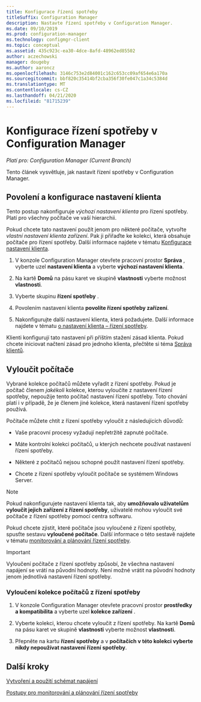 ```yaml
---
title: Konfigurace řízení spotřeby
titleSuffix: Configuration Manager
description: Nastavte řízení spotřeby v Configuration Manager.
ms.date: 09/10/2019
ms.prod: configuration-manager
ms.technology: configmgr-client
ms.topic: conceptual
ms.assetid: 435c923c-ea30-4dce-8afd-48962ed85502
author: aczechowski
manager: dougeby
ms.author: aaroncz
ms.openlocfilehash: 3146c753e2d84001c162c653cc09af654e6a170a
ms.sourcegitcommit: bbf820c35414bf2cba356f30fe047c1a34c5384d
ms.translationtype: MT
ms.contentlocale: cs-CZ
ms.lasthandoff: 04/21/2020
ms.locfileid: "81715239"
---
```

# <a name="configure-power-management-in-configuration-manager"></a>Konfigurace řízení spotřeby v Configuration Manager

*Platí pro: Configuration Manager (Current Branch)*

Tento článek vysvětluje, jak nastavit řízení spotřeby v Configuration Manager.

## <a name="enable-and-configure-client-settings"></a>Povolení a konfigurace nastavení klienta

Tento postup nakonfiguruje *výchozí nastavení klienta* pro řízení spotřeby. Platí pro všechny počítače ve vaší hierarchii.

Pokud chcete tato nastavení použít jenom pro některé počítače, vytvořte *vlastní nastavení klienta zařízení*. Pak ji přiřaďte ke kolekci, která obsahuje počítače pro řízení spotřeby. Další informace najdete v tématu [Konfigurace nastavení klienta](../../deploy/configure-client-settings.md).  

1. V konzole Configuration Manager otevřete pracovní prostor **Správa** , vyberte uzel **nastavení klienta** a vyberte **výchozí nastavení klienta**.

1. Na kartě **Domů** na pásu karet ve skupině **vlastnosti** vyberte možnost **vlastnosti**.  

1. Vyberte skupinu **řízení spotřeby** .  

1. Povolením nastavení klienta **povolíte řízení spotřeby zařízení**.

1. Nakonfigurujte další nastavení klienta, která požadujete. Další informace najdete v tématu [o nastavení klienta – řízení spotřeby](../../deploy/about-client-settings.md#power-management).  

Klienti konfigurují tato nastavení při příštím stažení zásad klienta. Pokud chcete iniciovat načtení zásad pro jednoho klienta, přečtěte si téma [Správa klientů](../manage-clients.md#BKMK_PolicyRetrieval).  

## <a name="exclude-computers"></a>Vyloučit počítače

Vybrané kolekce počítačů můžete vyřadit z řízení spotřeby. Pokud je počítač členem *jakékoli* kolekce, kterou vyloučíte z nastavení řízení spotřeby, nepoužije tento počítač nastavení řízení spotřeby. Toto chování platí i v případě, že je členem jiné kolekce, která nastavení řízení spotřeby používá.  

Počítače můžete chtít z řízení spotřeby vyloučit z následujících důvodů:  

- Vaše pracovní procesy vyžadují nepřetržitě zapnuté počítače.  

- Máte kontrolní kolekci počítačů, u kterých nechcete používat nastavení řízení spotřeby.  

- Některé z počítačů nejsou schopné použít nastavení řízení spotřeby.  

- Chcete z řízení spotřeby vyloučit počítače se systémem Windows Server.  

> [!NOTE]  
> Pokud nakonfigurujete nastavení klienta tak, aby **umožňovalo uživatelům vyloučit jejich zařízení z řízení spotřeby**, uživatelé mohou vyloučit své počítače z řízení spotřeby pomocí centra softwaru.  

Pokud chcete zjistit, které počítače jsou vyloučené z řízení spotřeby, spusťte sestavu **vyloučené počítače**. Další informace o této sestavě najdete v tématu [monitorování a plánování řízení spotřeby](monitor-and-plan-for-power-management.md#BKMK_Excluded).  

> [!IMPORTANT]  
> Vyloučení počítače z řízení spotřeby způsobí, že všechna nastavení napájení se vrátí na původní hodnoty. Není možné vrátit na původní hodnoty jenom jednotlivá nastavení řízení spotřeby.  

### <a name="how-to-exclude-a-collection-of-computers-from-power-management"></a>Vyloučení kolekce počítačů z řízení spotřeby  

1. V konzole Configuration Manager otevřete pracovní prostor **prostředky a kompatibilita** a vyberte uzel **kolekce zařízení** .  

1. Vyberte kolekci, kterou chcete vyloučit z řízení spotřeby. Na kartě **Domů** na pásu karet ve skupině **vlastnosti** vyberte možnost **vlastnosti**.  

1. Přepněte na kartu **řízení spotřeby** a v **počítačích v této kolekci vyberte nikdy nepoužívat nastavení řízení spotřeby**.  

## <a name="next-steps"></a>Další kroky

[Vytvoření a použití schémat napájení](create-and-apply-power-plans.md)

[Postupy pro monitorování a plánování řízení spotřeby](monitor-and-plan-for-power-management.md)
